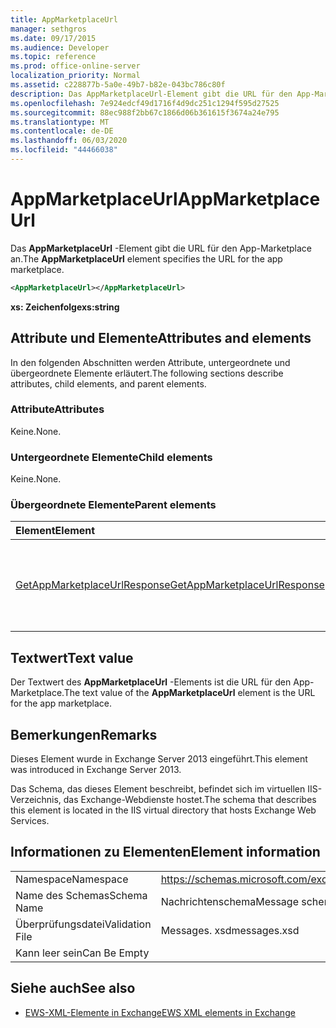 ```yaml
---
title: AppMarketplaceUrl
manager: sethgros
ms.date: 09/17/2015
ms.audience: Developer
ms.topic: reference
ms.prod: office-online-server
localization_priority: Normal
ms.assetid: c228877b-5a0e-49b7-b82e-043bc786c80f
description: Das AppMarketplaceUrl-Element gibt die URL für den App-Marketplace an.
ms.openlocfilehash: 7e924edcf49d1716f4d9dc251c1294f595d27525
ms.sourcegitcommit: 88ec988f2bb67c1866d06b361615f3674a24e795
ms.translationtype: MT
ms.contentlocale: de-DE
ms.lasthandoff: 06/03/2020
ms.locfileid: "44466038"
---
```

# <a name="appmarketplaceurl"></a><span data-ttu-id="85806-103">AppMarketplaceUrl</span><span class="sxs-lookup"><span data-stu-id="85806-103">AppMarketplaceUrl</span></span>

<span data-ttu-id="85806-104">Das **AppMarketplaceUrl** -Element gibt die URL für den App-Marketplace an.</span><span class="sxs-lookup"><span data-stu-id="85806-104">The **AppMarketplaceUrl** element specifies the URL for the app marketplace.</span></span> 
  
```XML
<AppMarketplaceUrl></AppMarketplaceUrl>
```

 <span data-ttu-id="85806-105">**xs: Zeichenfolge**</span><span class="sxs-lookup"><span data-stu-id="85806-105">**xs:string**</span></span>
## <a name="attributes-and-elements"></a><span data-ttu-id="85806-106">Attribute und Elemente</span><span class="sxs-lookup"><span data-stu-id="85806-106">Attributes and elements</span></span>

<span data-ttu-id="85806-107">In den folgenden Abschnitten werden Attribute, untergeordnete und übergeordnete Elemente erläutert.</span><span class="sxs-lookup"><span data-stu-id="85806-107">The following sections describe attributes, child elements, and parent elements.</span></span>
  
### <a name="attributes"></a><span data-ttu-id="85806-108">Attribute</span><span class="sxs-lookup"><span data-stu-id="85806-108">Attributes</span></span>

<span data-ttu-id="85806-109">Keine.</span><span class="sxs-lookup"><span data-stu-id="85806-109">None.</span></span>
  
### <a name="child-elements"></a><span data-ttu-id="85806-110">Untergeordnete Elemente</span><span class="sxs-lookup"><span data-stu-id="85806-110">Child elements</span></span>

<span data-ttu-id="85806-111">Keine.</span><span class="sxs-lookup"><span data-stu-id="85806-111">None.</span></span>
  
### <a name="parent-elements"></a><span data-ttu-id="85806-112">Übergeordnete Elemente</span><span class="sxs-lookup"><span data-stu-id="85806-112">Parent elements</span></span>

|<span data-ttu-id="85806-113">**Element**</span><span class="sxs-lookup"><span data-stu-id="85806-113">**Element**</span></span>|<span data-ttu-id="85806-114">**Beschreibung**</span><span class="sxs-lookup"><span data-stu-id="85806-114">**Description**</span></span>|
|:-----|:-----|
|[<span data-ttu-id="85806-115">GetAppMarketplaceUrlResponse</span><span class="sxs-lookup"><span data-stu-id="85806-115">GetAppMarketplaceUrlResponse</span></span>](getappmarketplaceurlresponse.md) <br/> |<span data-ttu-id="85806-116">Gibt die Antwortnachricht für eine **GetAppMarketplaceUrl** -Anforderung an.</span><span class="sxs-lookup"><span data-stu-id="85806-116">Specifies the response message for a **GetAppMarketplaceUrl** request.</span></span>  <br/> |
   
## <a name="text-value"></a><span data-ttu-id="85806-117">Textwert</span><span class="sxs-lookup"><span data-stu-id="85806-117">Text value</span></span>

<span data-ttu-id="85806-118">Der Textwert des **AppMarketplaceUrl** -Elements ist die URL für den App-Marketplace.</span><span class="sxs-lookup"><span data-stu-id="85806-118">The text value of the **AppMarketplaceUrl** element is the URL for the app marketplace.</span></span> 
  
## <a name="remarks"></a><span data-ttu-id="85806-119">Bemerkungen</span><span class="sxs-lookup"><span data-stu-id="85806-119">Remarks</span></span>

<span data-ttu-id="85806-120">Dieses Element wurde in Exchange Server 2013 eingeführt.</span><span class="sxs-lookup"><span data-stu-id="85806-120">This element was introduced in Exchange Server 2013.</span></span>
  
<span data-ttu-id="85806-121">Das Schema, das dieses Element beschreibt, befindet sich im virtuellen IIS-Verzeichnis, das Exchange-Webdienste hostet.</span><span class="sxs-lookup"><span data-stu-id="85806-121">The schema that describes this element is located in the IIS virtual directory that hosts Exchange Web Services.</span></span>
  
## <a name="element-information"></a><span data-ttu-id="85806-122">Informationen zu Elementen</span><span class="sxs-lookup"><span data-stu-id="85806-122">Element information</span></span>

|||
|:-----|:-----|
|<span data-ttu-id="85806-123">Namespace</span><span class="sxs-lookup"><span data-stu-id="85806-123">Namespace</span></span>  <br/> |https://schemas.microsoft.com/exchange/services/2006/messages  <br/> |
|<span data-ttu-id="85806-124">Name des Schemas</span><span class="sxs-lookup"><span data-stu-id="85806-124">Schema Name</span></span>  <br/> |<span data-ttu-id="85806-125">Nachrichtenschema</span><span class="sxs-lookup"><span data-stu-id="85806-125">Message schema</span></span>  <br/> |
|<span data-ttu-id="85806-126">Überprüfungsdatei</span><span class="sxs-lookup"><span data-stu-id="85806-126">Validation File</span></span>  <br/> |<span data-ttu-id="85806-127">Messages. xsd</span><span class="sxs-lookup"><span data-stu-id="85806-127">messages.xsd</span></span>  <br/> |
|<span data-ttu-id="85806-128">Kann leer sein</span><span class="sxs-lookup"><span data-stu-id="85806-128">Can Be Empty</span></span>  <br/> ||
   
## <a name="see-also"></a><span data-ttu-id="85806-129">Siehe auch</span><span class="sxs-lookup"><span data-stu-id="85806-129">See also</span></span>

- [<span data-ttu-id="85806-130">EWS-XML-Elemente in Exchange</span><span class="sxs-lookup"><span data-stu-id="85806-130">EWS XML elements in Exchange</span></span>](ews-xml-elements-in-exchange.md)

